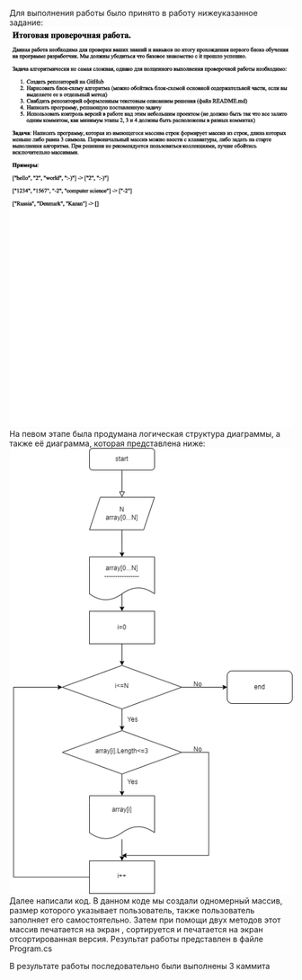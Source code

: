 Для выполнения работы было принято в работу нижеуказанное задание:
![Задание](kontrol.png)
На певом этапе была продумана логическая структура диаграммы, а также её диаграмма, которая представлена ниже:
![Диаграмма](diagramma.png)
Далее написали код. В данном коде мы создали одномерный массив, размер которого указывает пользователь, также пользователь заполняет его самостоятельно. Затем при помощи двух методов этот массив печатается на экран , сортируется и печатается на экран отсортированная версия. Результат работы представлен в файле Program.cs

В результате работы последовательно были выполнены 3 каммита